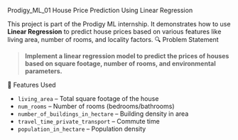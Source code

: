 Prodigy_ML_01
House Price Prediction Using Linear Regression

This project is part of the Prodigy ML internship. It demonstrates how to use **Linear Regression** to predict house prices based on various features like living area, number of rooms, and locality factors.
 🔍 Problem Statement

> **Implement a linear regression model to predict the prices of houses based on square footage, number of rooms, and environmental parameters.**

 🧠 Features Used

- `living_area` – Total square footage of the house
- `num_rooms` – Number of rooms (bedrooms/bathrooms)
- `number_of_buildings_in_hectare` – Building density in area
- `travel_time_private_transport` – Commute time
- `population_in_hectare` – Population density


